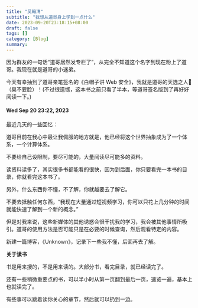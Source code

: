 ```yaml
---
title: "吴翰清"
subtitle: "我想从道哥身上学到一点什么"
date: 2023-09-20T23:18:15+08:00
draft: false
tags: []
category: [Blog]
summary: 
---
```


因为群友的一句话“道哥居然发专栏了”，从完全不知道这个名字到现在粉上了道哥。我现在就是道哥的小迷弟。

今天有幸抽到了道哥亲笔签名的《白帽子讲 Web 安全》，我就是道哥的天选之人🤩（臭不要脸）！(不过很遗憾，这本书之前只看了半本，等道哥签名版到了再好好阅读一下。)

#### Wed Sep 20 23:22, 2023

最近几天的一些回忆：

道哥目前在我心中最让我佩服的地方就是，他已经将这个世界抽象成为了一个体系，一个计算体系。

不要给自己设限制，要尽可能的，大量阅读尽可能多的资料。

读资料读多了，其实很多书都能看的很快，因为到后面，你只要看完一本书的目录，你就看完这本书了。

另外，什么东西你不懂，不了解，你就越要去了解它。

不要去抵触任何东西，“我现在大量通过短视频学习，你可以只花上几分钟的时间就能快速了解到一个新的概念。”

但是对我来说，这些新媒体的其他诱惑会很干扰我的学习，我会被其他事情所吸引。道哥的使用方法是否可能只是在必要的时候查询，然后观看特定的内容。

新建一篇博客，《Unknown》，记录下一些我不懂，后面再去了解。



**关于读书**

书是用来搜的，不是用来读的。大部分书，看完目录，就已经读完了。

还有一些稍微重要点的书，可以半小时从第一页翻到最后一页，速览一遍，基本上也就读完了。

有些事可以跳着读你关心的章节，然后就可以扔到一边。
